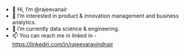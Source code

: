 - 👋 Hi, I’m @rajeevanair
- 👀 I’m interested in product & innovation management and business analytics.
- 🌱 I’m currently data science & engineering.
- 📫 You can reach me in linked in - https://linkedin.com/in/rajeevaravindnair

<!---
rajeevanair/rajeevanair is a ✨ special ✨ repository because its `README.md` (this file) appears on your GitHub profile.
You can click the Preview link to take a look at your changes.
--->
